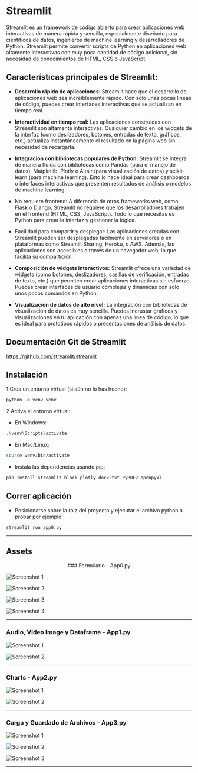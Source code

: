 # Streamlit

Streamlit es un framework de código abierto para crear aplicaciones web interactivas de manera rápida y sencilla, especialmente diseñado para científicos de datos, ingenieros de machine learning y desarrolladores de Python. Streamlit permite convertir scripts de Python en aplicaciones web altamente interactivas con muy poca cantidad de código adicional, sin necesidad de conocimientos de HTML, CSS o JavaScript.

## Características principales de Streamlit:

- **Desarrollo rápido de aplicaciones:** Streamlit hace que el desarrollo de aplicaciones web sea increíblemente rápido. Con solo unas pocas líneas de código, puedes crear interfaces interactivas que se actualizan en tiempo real.

- **Interactividad en tiempo real:** Las aplicaciones construidas con Streamlit son altamente interactivas. Cualquier cambio en los widgets de la interfaz (como deslizadores, botones, entradas de texto, gráficos, etc.) actualiza instantáneamente el resultado en la página web sin necesidad de recargarla.

- **Integración con bibliotecas populares de Python:** Streamlit se integra de manera fluida con bibliotecas como Pandas (para el manejo de datos), Matplotlib, Plotly o Altair (para visualización de datos) y scikit-learn (para machine learning). Esto lo hace ideal para crear dashboards o interfaces interactivas que presenten resultados de análisis o modelos de machine learning.

- No requiere frontend: A diferencia de otros frameworks web, como Flask o Django, Streamlit no requiere que los desarrolladores trabajen en el frontend (HTML, CSS, JavaScript). Todo lo que necesitas es Python para crear la interfaz y gestionar la lógica.

- Facilidad para compartir y desplegar: Las aplicaciones creadas con Streamlit pueden ser desplegadas fácilmente en servidores o en plataformas como Streamlit Sharing, Heroku, o AWS. Además, las aplicaciones son accesibles a través de un navegador web, lo que facilita su compartición.

- **Composición de widgets interactivos:** Streamlit ofrece una variedad de widgets (como botones, deslizadores, casillas de verificación, entradas de texto, etc.) que permiten crear aplicaciones interactivas sin esfuerzo. Puedes crear interfaces de usuario complejas y dinámicas con solo unos pocos comandos en Python.

- **Visualización de datos de alto nivel:** La integración con bibliotecas de visualización de datos es muy sencilla. Puedes incrustar gráficos y visualizaciones en tu aplicación con apenas una línea de código, lo que es ideal para prototipos rápidos o presentaciones de análisis de datos.

## Documentación Git de Streamlit

https://github.com/streamlit/streamlit

## Instalación

1 Crea un entorno virtual (si aún no lo has hecho):

```sh
python -m venv venv
```

2 Activa el entorno virtual:

- En Windows:

```sh
.\venv\Scripts\activate
```

- En Mac/Linux:

```sh
source venv/bin/activate
```

- Instala las dependencias usando pip:

```sh
pip install streamlit black plotly docx2txt PyPDF2 openpyxl
```

## Correr aplicación

- Posicionarse sobre la raiz del proyecto y ejecutar el archivo python a probar por ejemplo:

```sh
streamlit run app0.py
```
*** 

## Assets

<p align="center">
### Formulario - App0.py

![Screenshot 1](https://github.com/klintfox/streamlit_course/blob/main/assets/0-0.PNG?raw=true)

![Screenshot 2](https://github.com/klintfox/streamlit_course/blob/main/assets/0-1.PNG?raw=true)

![Screenshot 3](https://github.com/klintfox/streamlit_course/blob/main/assets/0-2.PNG?raw=true)

![Screenshot 4](https://github.com/klintfox/streamlit_course/blob/main/assets/0-3.PNG?raw=true)

***
### Audio, Video Image y Dataframe - App1.py


![Screenshot 1](https://github.com/klintfox/streamlit_course/blob/main/assets/1-0.PNG?raw=true)

![Screenshot 2](https://github.com/klintfox/streamlit_course/blob/main/assets/1-1.PNG?raw=true)

***
### Charts - App2.py


![Screenshot 1](https://github.com/klintfox/streamlit_course/blob/main/assets/2-0.PNG?raw=true)

![Screenshot 2](https://github.com/klintfox/streamlit_course/blob/main/assets/2-1.PNG?raw=true)

***
### Carga y Guardado de Archivos - App3.py

![Screenshot 1](https://github.com/klintfox/streamlit_course/blob/main/assets/3-0.PNG?raw=true)

![Screenshot 2](https://github.com/klintfox/streamlit_course/blob/main/assets/3-1.PNG?raw=true)

![Screenshot 3](https://github.com/klintfox/streamlit_course/blob/main/assets/3-2.PNG?raw=true)
</p>

***